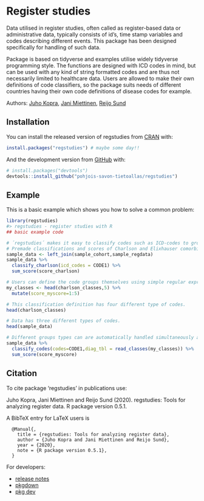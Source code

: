 
<!-- README.md is generated from README.Rmd. Please edit that file -->

# Register studies

<!-- badges: start -->

<!-- badges: end -->

Data utilised in register studies, often called as register-based data
or administrative data, typically consists of id’s, time stamp variables
and codes describing different events. This package has been designed
specifically for handling of such data.

Package is based on tidyverse and examples utilise widely tidyverse
programming style. The functions are designed with ICD codes in mind,
but can be used with any kind of string formatted codes and are thus not
necessarily limited to healthcare data. Users are allowed to make their
own definitions of code classifiers, so the package suits needs of
different countries having their own code definitions of disease codes
for example.

Authors: [Juho Kopra](https://github.com/jukop), [Jani
Miettinen](https://github.com/janikmiet), [Reijo
Sund](https://github.com/rsund)

## Installation

You can install the released version of regstudies from
[CRAN](https://CRAN.R-project.org) with:

``` r
install.packages("regstudies") # maybe some day!! 
```

And the development version from [GitHub](https://github.com/) with:

``` r
# install.packages("devtools")
devtools::install_github("pohjois-savon-tietoallas/regstudies")
```

## Example

This is a basic example which shows you how to solve a common problem:

``` r
library(regstudies)
#> regstudies - register studies with R
## basic example code

# ´regstudies´ makes it easy to classify codes such as ICD-codes to groups and also to sum scores based on the groupings.
# Premade classifications and scores of Charlson and Elixhauser comorbidity indices are available in the package.
sample_data <- left_join(sample_cohort,sample_regdata)
sample_data %>% 
  classify_charlson(icd_codes = CODE1) %>%
  sum_score(score_charlson)

# Users can define the code groups themselves using simple regular expression syntax.
my_classes <- head(charlson_classes,5) %>%
  mutate(score_myscore=1:5)

# This classification definition has four different type of codes.
head(charlson_classes)

# Data has three different types of codes.
head(sample_data)

# Different groups types can are automatically handled simultaneously as long as the correct syntax is followed.
sample_data %>% 
  classify_codes(codes=CODE1,diag_tbl = read_classes(my_classes)) %>%
  sum_score(score_myscore)
```

## Citation

To cite package ‘regstudies’ in publications use:

Juho Kopra, Jani Miettinen and Reijo Sund (2020). regstudies: Tools for
analyzing register data. R package version 0.5.1.

A BibTeX entry for LaTeX users is

``` 
  @Manual{,
    title = {regstudies: Tools for analyzing register data},
    author = {Juho Kopra and Jani Miettinen and Reijo Sund},
    year = {2020},
    note = {R package version 0.5.1},
  }
```

For developers:

  - [release notes](http://r-pkgs.had.co.nz/release.html)
  - [pkgdown](https://pkgdown.r-lib.org/articles/pkgdown.html)
  - [pkg dev](http://r-pkgs.had.co.nz/)
